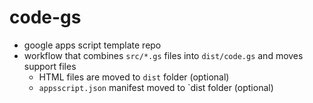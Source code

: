 # code-gs

+ google apps script template repo
+ workflow that combines `src/*.gs` files into `dist/code.gs` and moves support files
  + HTML files are moved to `dist` folder (optional)
  + `appsscript.json` manifest moved to `dist folder (optional)
  
